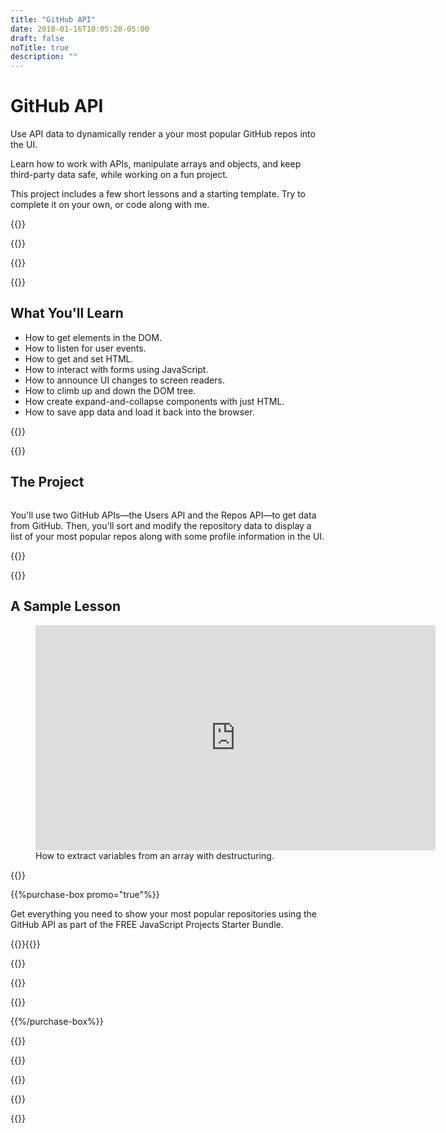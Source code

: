 ```yaml
---
title: "GitHub API"
date: 2018-01-16T10:05:20-05:00
draft: false
noTitle: true
description: ""
---
```


<h1 class="no-padding-top no-margin-bottom h5 text-sans">GitHub API</h1>
<p><span class="text-xlarge text-serif">Use API data to dynamically render a your most popular GitHub repos into the UI.</span></p>

<span class="text-large">Learn how to work with APIs, manipulate arrays and objects, and keep third-party data safe, while working on a fun project.</span>

This project includes a few short lessons and a starting template. Try to complete it on your own, or code along with me.

{{<cta for="project">}}

<div class="padding-bottom-small">{{<pricing-link>}}</div>

{{<used-by>}}

{{<how-it-works>}}

## What You'll Learn

- How to get elements in the DOM.
- How to listen for user events.
- How to get and set HTML.
- How to interact with forms using JavaScript.
- How to announce UI changes to screen readers.
- How to climb up and down the DOM tree.
- How create expand-and-collapse components with just HTML.
- How to save app data and load it back into the browser.

{{<formats>}}

{{<testimonial-group group="learn">}}

## The Project

<p class="no-margin-bottom"><img alt="" src="/img/projects/github-api.png"></p>

You'll use two GitHub APIs&mdash;the Users API and the Repos API&mdash;to get data from GitHub. Then, you'll sort and modify the repository data to display a list of your most popular repos along with some profile information in the UI.

{{<pricing-link>}}

<!-- {{<bonuses promo="true">}}

{{<pricing-link>}}

{{<testimonial-group group="slack">}} -->

{{<skills>}}

## A Sample Lesson

<figure>
	<iframe class="no-margin-bottom" src="https://player.vimeo.com/video/525855757?h=4029bf5a89" width="640" height="360" frameborder="0" allow="autoplay; fullscreen; picture-in-picture" allowfullscreen></iframe>
	<figcaption>How to extract variables from an array with destructuring.</figcaption>
</figure>

{{<cta for="bio">}}

{{%purchase-box promo="true"%}}

Get everything you need to show your most popular repositories using the GitHub API as part of the FREE JavaScript Projects Starter Bundle.

{{<purchase-summary>}}{{</purchase-summary>}}

{{<cta for="guide-buy">}}

{{<purchase-link product="starter">}}

{{<sales-numbers>}}

{{%/purchase-box%}}

{{<testimonial-group group="purchase">}}

{{<faq>}}

{{<pricing-link>}}

{{<testimonial-group group="faq">}}

{{<not-ready-yet>}}
